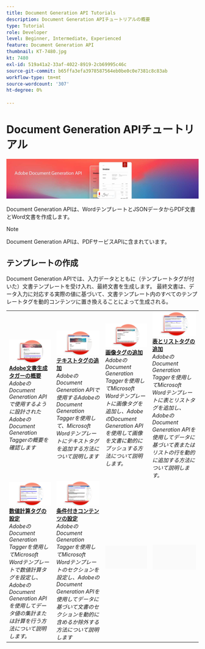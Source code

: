 ```yaml
---
title: Document Generation API Tutorials
description: Document Generation APIチュートリアルの概要
type: Tutorial
role: Developer
level: Beginner, Intermediate, Experienced
feature: Document Generation API
thumbnail: KT-7480.jpg
kt: 7480
exl-id: 519a41a2-33af-4022-8919-2cb69995c46c
source-git-commit: b65ffa3efa3978587564eb0be0c0e7381c8c83ab
workflow-type: tm+mt
source-wordcount: '307'
ht-degree: 0%

---
```



# Document Generation APIチュートリアル

![Document Generation APIバナー](../assets/docgenhero.jpg)

Document Generation APIは、WordテンプレートとJSONデータからPDF文書とWord文書を作成します。

>[!NOTE]
>
>Document Generation APIは、PDFサービスAPIに含まれています。

## テンプレートの作成

Document Generation APIでは、入力データとともに（テンプレートタグが付いた）文書テンプレートを受け入れ、最終文書を生成します。 最終文書は、データ入力に対応する実際の値に基づいて、文書テンプレート内のすべてのテンプレートタグを動的コンテンツに置き換えることによって生成される。

<table style="table-layout:fixed">
<tr>
 <td>
   <a href="taggeroverview.md">
      <img alt="Adobe文書生成タガーの概要" src="assets/Taggeroverview_thumb.png" />
   </a>
    <div>
   <a href="taggeroverview.md"><strong>Adobe文書生成タガーの概要</strong></a>
    </div>
    <em>AdobeのDocument Generation APIで使用するように設計されたAdobeのDocument Generation Taggerの概要を確認します</em>
    <br>
  </td>
  <td>
   <a href="taggeraddtexttags.md">
      <img alt="テキストタグの追加" src="assets/Taggertexttags_thumb.png" />
   </a>
    <div>
   <a href="taggeraddtexttags.md"><strong>テキストタグの追加</strong></a>
    </div>
    <em>AdobeのDocument Generation APIで使用するAdobeのDocument Generation Taggerを使用して、Microsoft Wordテンプレートにテキストタグを追加する方法について説明します</em>
    <br>
  </td>
  <td>
   <a href="taggeraddimagetags.md">
      <img alt="画像タグの追加" src="assets/Taggerimagetags_thumb.png" />
   </a>
    <div>
   <a href="taggeraddimagetags.md"><strong>画像タグの追加</strong></a>
    </div>
    <em>AdobeのDocument Generation Taggerを使用してMicrosoft Wordテンプレートに画像タグを追加し、AdobeのDocument Generation APIを使用して画像を文書に動的にプッシュする方法について説明します。</em>
    <br>
  </td>
  <td>
   <a href="taggertables.md">
      <img alt="表とリストタグの追加" src="assets/Taggertables_thumb.png" />
   </a>
    <div>
   <a href="taggertables.md"><strong>表とリストタグの追加</strong></a>
    </div>
    <em>AdobeのDocument Generation Taggerを使用してMicrosoft Wordテンプレートに表とリストタグを追加し、AdobeのDocument Generation APIを使用してデータに基づいて表またはリストの行を動的に追加する方法について説明します。</em>
    <br>
  </td>
</tr>
<tr>
  <td>
   <a href="taggercalculations.md">
      <img alt="数値計算タグの設定" src="assets/Taggercalculations_thumb.png" />
   </a>
    <div>
   <a href="taggercalculations.md"><strong>数値計算タグの設定</strong></a>
    </div>
    <em>AdobeのDocument Generation Taggerを使用してMicrosoft Wordテンプレートで数値計算タグを設定し、AdobeのDocument Generation APIを使用してデータ値の集計または計算を行う方法について説明します。</em>
    <br>
  </td>
  <td>
   <a href="taggerconditional.md">
      <img alt="条件付きコンテンツの設定" src="assets/Taggerconditional_thumb.png" />
   </a>
    <div>
   <a href="taggerconditional.md"><strong>条件付きコンテンツの設定</strong></a>
    </div>
    <em>AdobeのDocument Generation Taggerを使用してMicrosoft Wordテンプレートのセクションを設定し、AdobeのDocument Generation APIを使用してデータに基づいて文書のセクションを動的に含めるか除外する方法について説明します</em>
    <br>
  </td>
  <td>
    <img alt="スペーサー" src="../assets/GrayBanner_Placeholder.png" />
    <div>
    <br>
  </td>
   <td>
    <img alt="スペーサー" src="../assets/GrayBanner_Placeholder.png" />
    <div>
    <br>
  </td>
</tr>
</table>
